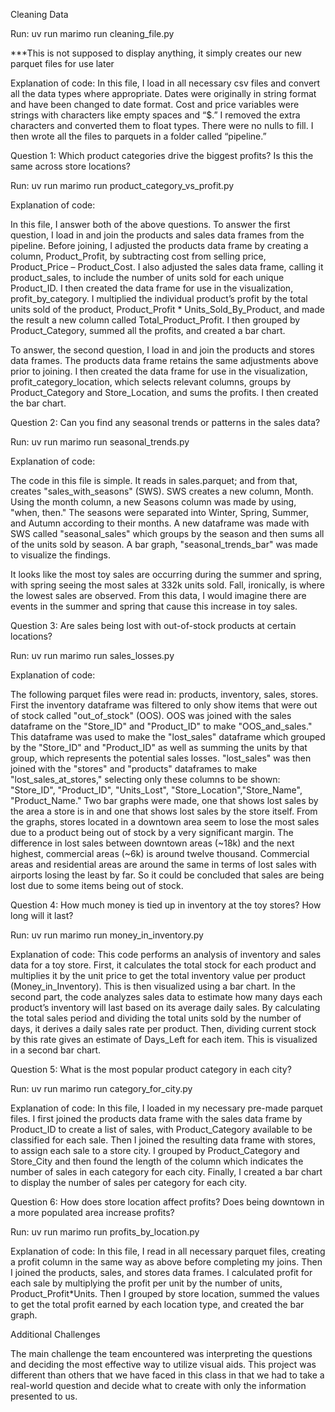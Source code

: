 Cleaning Data 

Run: uv run marimo run cleaning_file.py 

***This is not supposed to display anything, it simply creates our new parquet files for use later 

Explanation of code: In this file, I load in all necessary csv files and convert all the data types where appropriate. Dates were originally in string format and have been changed to date format. Cost and price variables were strings with characters like empty spaces and “$.” I removed the extra characters and converted them to float types. There were no nulls to fill. I then wrote all the files to parquets in a folder called “pipeline.” 

Question 1: Which product categories drive the biggest profits? Is this the same across store locations? 

Run: uv run marimo run product_category_vs_profit.py 

Explanation of code:  

In this file, I answer both of the above questions. To answer the first question, I load in and join the products and sales data frames from the pipeline. Before joining, I adjusted the products data frame by creating a column, Product_Profit, by subtracting cost from selling price, Product_Price – Product_Cost. I also adjusted the sales data frame, calling it product_sales, to include the number of units sold for each unique Product_ID. I then created the data frame for use in the visualization, profit_by_category. I multiplied the individual product’s profit by the total units sold of the product, Product_Profit * Units_Sold_By_Product, and made the result a new column called Total_Product_Profit. I then grouped by Product_Category, summed all the profits, and created a bar chart. 

To answer, the second question, I load in and join the products and stores data frames. The products data frame retains the same adjustments above prior to joining. I then created the data frame for use in the visualization, profit_category_location, which selects relevant columns, groups by Product_Category and Store_Location, and sums the profits. I then created the bar chart. 

Question 2: Can you find any seasonal trends or patterns in the sales data? 

Run: uv run marimo run seasonal_trends.py 

Explanation of code: 

The code in this file is simple. It reads in sales.parquet; and from that, creates "sales_with_seasons" (SWS). SWS creates a new column, Month. Using the month column, a new Seasons column was made by using, "when, then." The seasons were separated into Winter, Spring, Summer, and Autumn according to their months. A new dataframe was made with SWS called "seasonal_sales" which groups by the season and then sums all of the units sold by season. A bar graph, "seasonal_trends_bar" was made to visualize the findings.

It looks like the most toy sales are occurring during the summer and spring, with spring seeing the most sales at 332k units sold. Fall, ironically, is where the lowest sales are observed. From this data, I would imagine there are events in the summer and spring that cause this increase in toy sales.

Question 3: Are sales being lost with out-of-stock products at certain locations? 

Run: uv run marimo run sales_losses.py

Explanation of code: 

 The following parquet files were read in: products, inventory, sales, stores.
 First the inventory dataframe was filtered to only show items that were out of stock called "out_of_stock" (OOS). OOS was joined with the sales dataframe on the "Store_ID" and "Product_ID" to make "OOS_and_sales." This dataframe was used to make the "lost_sales" dataframe which grouped by the "Store_ID" and "Product_ID" as well as summing the units by that group, which represents the potential sales losses. 
 "lost_sales" was then joined with the "stores" and "products" dataframes to make "lost_sales_at_stores," selecting only these columns to be shown: "Store_ID", "Product_ID", "Units_Lost", "Store_Location","Store_Name", "Product_Name."
 Two bar graphs were made, one that shows lost sales by the area a store is in and one that shows lost sales by the store itself. 
 From the graphs, stores located in a downtown area seem to lose the most sales due to a product being out of stock by a very significant margin. The difference in lost sales between downtown areas (~18k) and the next highest, commercial areas (~6k) is around twelve thousand. Commercial areas and residential areas are around the same in terms of lost sales with airports losing the least by far. 
 So it could be concluded that sales are being lost due to some items being out of stock.

Question 4: How much money is tied up in inventory at the toy stores? How long will it last? 

Run: uv run marimo run money_in_inventory.py 

Explanation of code: This code performs an analysis of inventory and sales data for a toy store. First, it calculates the total stock for each product and multiplies it by the unit price to get the total inventory value per product (Money_in_Inventory). This is then visualized using a bar chart. In the second part, the code analyzes sales data to estimate how many days each product’s inventory will last based on its average daily sales. By calculating the total sales period and dividing the total units sold by the number of days, it derives a daily sales rate per product. Then, dividing current stock by this rate gives an estimate of Days_Left for each item. This is visualized in a second bar chart. 


Question 5: What is the most popular product category in each city? 

Run: uv run marimo run category_for_city.py 

Explanation of code: In this file, I loaded in my necessary pre-made parquet files. I first joined the products data frame with the sales data frame by Product_ID to create a list of sales, with Product_Category available to be classified for each sale. Then I joined the resulting data frame with stores, to assign each sale to a store city. I grouped by Product_Category and Store_City and then found the length of the column which indicates the number of sales in each category for each city. Finally, I created a bar chart to display the number of sales per category for each city. 

 

Question 6: How does store location affect profits? Does being downtown in a more populated area increase profits? 

Run: uv run marimo run profits_by_location.py 

Explanation of code: In this file, I read in all necessary parquet files, creating a profit column in the same way as above before completing my joins. Then I joined the products, sales, and stores data frames. I calculated profit for each sale by multiplying the profit per unit by the number of units, Product_Profit*Units. Then I grouped by store location, summed the values to get the total profit earned by each location type, and created the bar graph. 

Additional Challenges 

The main challenge the team encountered was interpreting the questions and deciding the most effective way to utilize visual aids. This project was different than others that we have faced in this class in that we had to take a real-world question and decide what to create with only the information presented to us. 